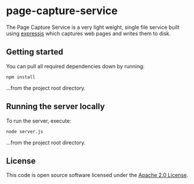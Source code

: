 
# page-capture-service
The Page Capture Service is a very light weight, single file service built using [expressjs](https://expressjs.com/) which captures web pages and writes them to disk.

## Getting started
You can pull all required dependencies down by running:

`npm install`

...from the project root directory.

## Running the server locally
To run the server, execute:

`node server.js`

...from the project root directory.

## License
This code is open source software licensed under the [Apache 2.0 License]("http://www.apache.org/licenses/LICENSE-2.0.html").
